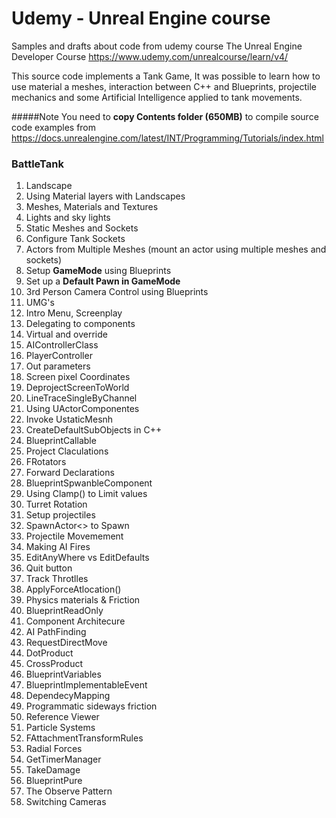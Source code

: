 # Udemy - Unreal Engine course

Samples and drafts about code from udemy course The Unreal Engine Developer Course https://www.udemy.com/unrealcourse/learn/v4/

This source code implements a Tank Game, It was possible to learn how to use material a meshes, interaction between C++ and Blueprints, projectile mechanics and some Artificial Intelligence applied to tank movements.

#####Note
You need to **copy Contents folder (650MB)** to compile source code examples from https://docs.unrealengine.com/latest/INT/Programming/Tutorials/index.html



### BattleTank

01. Landscape
2. Using Material layers with Landscapes
3. Meshes, Materials and Textures
4. Lights and sky lights
5. Static Meshes and Sockets
6. Configure Tank Sockets
7. Actors from Multiple Meshes (mount an actor using multiple meshes and sockets)
8. Setup **GameMode** using Blueprints
9. Set up a **Default Pawn in GameMode**
10. 3rd Person Camera Control using Blueprints
11. UMG's
12. Intro Menu, Screenplay
13. Delegating to components
14. Virtual and override
15. AIControllerClass
16. PlayerController
17. Out parameters
18. Screen pixel Coordinates 
19. DeprojectScreenToWorld
20. LineTraceSingleByChannel
21. Using UActorComponentes
22. Invoke UstaticMesnh
23. CreateDefaultSubObjects in C++
24. BlueprintCallable
25. Project Claculations
26. FRotators
27. Forward Declarations
28. BlueprintSpwanbleComponent
29. Using Clamp() to Limit values
30. Turret Rotation
31. Setup projectiles
32. SpawnActor<> to Spawn
33. Projectile Movemement
34. Making AI Fires
35. EditAnyWhere vs EditDefaults
36. Quit button
37. Track Throtlles
38. ApplyForceAtlocation()
39. Physics materials & Friction
40. BlueprintReadOnly
41. Component Architecure
42. AI PathFinding
43. RequestDirectMove
44. DotProduct
45. CrossProduct
46. BlueprintVariables
47. BlueprintImplementableEvent
48. DependecyMapping
49. Programmatic sideways friction
50. Reference Viewer
51. Particle Systems
52. FAttachmentTransformRules
53. Radial Forces
54. GetTimerManager
55. TakeDamage
56. BlueprintPure
57. The Observe Pattern
58. Switching Cameras
